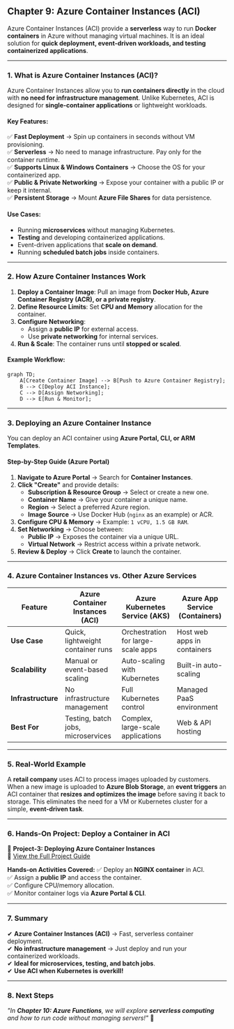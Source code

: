 ## **Chapter 9: Azure Container Instances (ACI)**

Azure Container Instances (ACI) provide a **serverless** way to run **Docker containers** in Azure without managing virtual machines. It is an ideal solution for **quick deployment, event-driven workloads, and testing containerized applications**.

---

### **1. What is Azure Container Instances (ACI)?**
Azure Container Instances allow you to **run containers directly** in the cloud with **no need for infrastructure management**. Unlike Kubernetes, ACI is designed for **single-container applications** or lightweight workloads.

#### **Key Features:**
✅ **Fast Deployment** → Spin up containers in seconds without VM provisioning.  
✅ **Serverless** → No need to manage infrastructure. Pay only for the container runtime.  
✅ **Supports Linux & Windows Containers** → Choose the OS for your containerized app.  
✅ **Public & Private Networking** → Expose your container with a public IP or keep it internal.  
✅ **Persistent Storage** → Mount **Azure File Shares** for data persistence.  

#### **Use Cases:**
- Running **microservices** without managing Kubernetes.
- **Testing** and developing containerized applications.
- Event-driven applications that **scale on demand**.
- Running **scheduled batch jobs** inside containers.

---

### **2. How Azure Container Instances Work**

1. **Deploy a Container Image**: Pull an image from **Docker Hub, Azure Container Registry (ACR), or a private registry**.
2. **Define Resource Limits**: Set **CPU and Memory** allocation for the container.
3. **Configure Networking**:
   - Assign a **public IP** for external access.
   - Use **private networking** for internal services.
4. **Run & Scale**: The container runs until **stopped or scaled**.

#### **Example Workflow:**
```mermaid
graph TD;
    A[Create Container Image] --> B[Push to Azure Container Registry];
    B --> C[Deploy ACI Instance];
    C --> D[Assign Networking];
    D --> E[Run & Monitor];
```

---

### **3. Deploying an Azure Container Instance**
You can deploy an ACI container using **Azure Portal, CLI, or ARM Templates**.

#### **Step-by-Step Guide (Azure Portal)**
1. **Navigate to Azure Portal** → Search for **Container Instances**.
2. **Click "Create"** and provide details:
   - **Subscription & Resource Group** → Select or create a new one.
   - **Container Name** → Give your container a unique name.
   - **Region** → Select a preferred Azure region.
   - **Image Source** → Use Docker Hub (`nginx` as an example) or ACR.
3. **Configure CPU & Memory** → Example: `1 vCPU, 1.5 GB RAM`.
4. **Set Networking** → Choose between:
   - **Public IP** → Exposes the container via a unique URL.
   - **Virtual Network** → Restrict access within a private network.
5. **Review & Deploy** → Click **Create** to launch the container.

---

### **4. Azure Container Instances vs. Other Azure Services**

| **Feature**         | **Azure Container Instances (ACI)** | **Azure Kubernetes Service (AKS)** | **Azure App Service (Containers)** |
|--------------------|---------------------------------|---------------------------------|---------------------------------|
| **Use Case**       | Quick, lightweight container runs | Orchestration for large-scale apps | Host web apps in containers |
| **Scalability**    | Manual or event-based scaling  | Auto-scaling with Kubernetes   | Built-in auto-scaling        |
| **Infrastructure** | No infrastructure management  | Full Kubernetes control       | Managed PaaS environment     |
| **Best For**      | Testing, batch jobs, microservices | Complex, large-scale applications | Web & API hosting          |

---

### **5. Real-World Example**
A **retail company** uses ACI to process images uploaded by customers. When a new image is uploaded to **Azure Blob Storage**, an **event triggers** an ACI container that **resizes and optimizes the image** before saving it back to storage. This eliminates the need for a VM or Kubernetes cluster for a simple, **event-driven task**.

---

### **6. Hands-On Project: Deploy a Container in ACI**
📌 **Project-3: Deploying Azure Container Instances**  
🔗 [View the Full Project Guide](https://github.com/anup-cloudguru/AZ900-Learning-HandsOn-Labs/tree/main/Projects_HandsOn/Project-3_Azure-Container-Instances.md)  

**Hands-on Activities Covered:**
✅ Deploy an **NGINX container** in ACI.  
✅ Assign a **public IP** and access the container.  
✅ Configure CPU/memory allocation.  
✅ Monitor container logs via **Azure Portal & CLI**.  

---

### **7. Summary**
✔ **Azure Container Instances (ACI)** → Fast, serverless container deployment.  
✔ **No infrastructure management** → Just deploy and run your containerized workloads.  
✔ **Ideal for microservices, testing, and batch jobs**.  
✔ **Use ACI when Kubernetes is overkill!**  

---

### **8. Next Steps**
*"In **Chapter 10: Azure Functions**, we will explore **serverless computing** and how to run code without managing servers!"* 🚀
